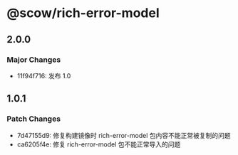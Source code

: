 # @scow/rich-error-model

## 2.0.0

### Major Changes

- 11f94f716: 发布 1.0

## 1.0.1

### Patch Changes

- 7d47155d9: 修复构建镜像时 rich-error-model 包内容不能正常被复制的问题
- ca6205f4e: 修复 rich-error-model 包不能正常导入的问题
